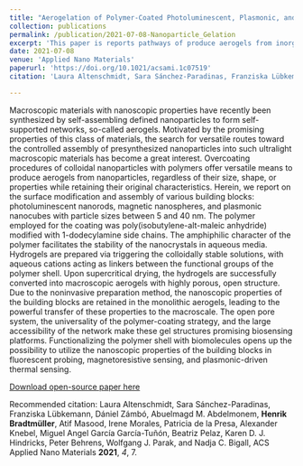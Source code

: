 ```yaml
---
title: "Aerogelation of Polymer-Coated Photoluminescent, Plasmonic, and Magnetic Nanoparticles for Biosensing Applications"
collection: publications
permalink: /publication/2021-07-08-Nanoparticle_Gelation
excerpt: 'This paper is reports pathways of produce aerogels from inorganic nanoparticles..'
date: 2021-07-08
venue: 'Applied Nano Materials'
paperurl: 'https://doi.org/10.1021/acsami.1c07519'
citation: 'Laura Altenschmidt, Sara Sánchez-Paradinas, Franziska Lübkemann, Dániel Zámbó, Abuelmagd M. Abdelmonem, <b>Henrik Bradtmüller</b>, Atif Masood, Irene Morales, Patricia de la Presa, Alexander Knebel, Miguel Angel García García-Tuñón, Beatriz Pelaz, Karen D. J. Hindricks, Peter Behrens, Wolfgang J. Parak, and Nadja C. Bigall, ACS Applied Nano Materials <b>2021</b>, <i>4</i>, 7.'

---
```

Macroscopic materials with nanoscopic properties have recently been synthesized by self-assembling defined nanoparticles to form self-supported networks, so-called aerogels. Motivated by the promising properties of this class of materials, the search for versatile routes toward the controlled assembly of presynthesized nanoparticles into such ultralight macroscopic materials has become a great interest. Overcoating procedures of colloidal nanoparticles with polymers offer versatile means to produce aerogels from nanoparticles, regardless of their size, shape, or properties while retaining their original characteristics. Herein, we report on the surface modification and assembly of various building blocks: photoluminescent nanorods, magnetic nanospheres, and plasmonic nanocubes with particle sizes between 5 and 40 nm. The polymer employed for the coating was poly(isobutylene-alt-maleic anhydride) modified with 1-dodecylamine side chains. The amphiphilic character of the polymer facilitates the stability of the nanocrystals in aqueous media. Hydrogels are prepared via triggering the colloidally stable solutions, with aqueous cations acting as linkers between the functional groups of the polymer shell. Upon supercritical drying, the hydrogels are successfully converted into macroscopic aerogels with highly porous, open structure. Due to the noninvasive preparation method, the nanoscopic properties of the building blocks are retained in the monolithic aerogels, leading to the powerful transfer of these properties to the macroscale. The open pore system, the universality of the polymer-coating strategy, and the large accessibility of the network make these gel structures promising biosensing platforms. Functionalizing the polymer shell with biomolecules opens up the possibility to utilize the nanoscopic properties of the building blocks in fluorescent probing, magnetoresistive sensing, and plasmonic-driven thermal sensing.

[Download open-source paper here](https://pubs.acs.org/doi/full/10.1021/acsanm.1c00636)

Recommended citation: Laura Altenschmidt, Sara Sánchez-Paradinas, Franziska Lübkemann, Dániel Zámbó, Abuelmagd M. Abdelmonem, **Henrik Bradtmüller**, Atif Masood, Irene Morales, Patricia de la Presa, Alexander Knebel, Miguel Angel García García-Tuñón, Beatriz Pelaz, Karen D. J. Hindricks, Peter Behrens, Wolfgang J. Parak, and Nadja C. Bigall, ACS Applied Nano Materials **2021**, *4*, 7.